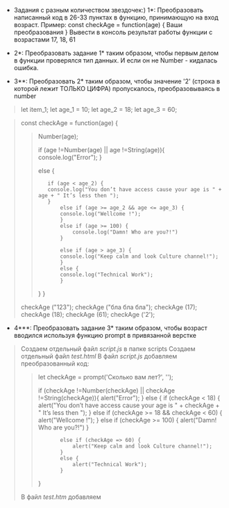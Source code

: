  * Задания с разным количеством звездочек:)
1*:
Преобразовать написанный код в 26-33 пунктах в функцию, принимающую на вход возраст.
Пример: const checkAge = function(age) {
Ваши преобразования
}
Вывести в консоль результат работы функции с возрастами 17, 18, 61

* 2*:
Преобразовать задание 1* таким образом, чтобы первым делом в функции проверялся тип данных. И если он не Number - кидалась ошибка.

* 3**:
Преобразовать 2* таким образом, чтобы значение '2' (строка в которой лежит ТОЛЬКО ЦИФРА) пропускалось, преобразовываясь в number

> let item_1;
let age_1 = 10;
let age_2 = 18;
let age_3 = 60;

> const checkAge = function(age) {
>>
>>    Number(age);
>>
>>    if (age !=Number(age) || age !=String(age)){
>>        console.log("Error");
>>    }
>>
>>    else {
>>
>>        if (age < age_2) {
>>        console.log("You don’t have access cause your age is " + age + " It’s less then ");
>>        }
>>            else if (age >= age_2 && age <= age_3) {
>>            console.log("Wellcome !");
>>            }
>>            else if (age >= 100) {
>>                console.log("Damn! Who are you?!")
>>            }
>>
>>            else if (age > age_3) {
>>            console.log("Keep calm and look Culture channel!");
>>            }
>>            else {
>>            console.log("Technical Work");
>>            }    
>>    }
>>}
>
>checkAge ("123");
>checkAge ("бла бла бла");
>checkAge (17);
>checkAge (18);
>checkAge (61);
>checkAge ('2');

* 4***:
Преобразовать задание 3* таким образом, чтобы возраст вводился используя функцию prompt в привязанной верстке
> Создаем отдельный файл *script.js* в папке scripts
> Создаем отдельный файл *test.html*
> В файл *script.js* добавляем преобразованный код:
>> let checkAge = prompt('Сколько вам лет?', '');
>>
>>    if (checkAge !=Number(checkAge) || checkAge !=String(checkAge)){
>>        alert("Error");
>>    }
>>    else {
>>        if (checkAge < 18) {
>>        alert("You don’t have access cause your age is " + checkAge + " It’s less then ");
>>        }
>>            else if (checkAge >= 18 && checkAge < 60) {
>>                alert("Wellcome !");
>>            }
>>            else if (checkAge >= 100) {
>>                alert("Damn! Who are you?!")
>>            }
>>
>>            else if (checkAge => 60) {
>>                alert("Keep calm and look Culture channel!");
>>            }
>>            else {
>>                alert("Technical Work");
>>            }    
>>    }
>
> В файл *test.htm* добавляем
>> <!DOCTYPE html>
>>  <html>
>>    <head>
>>        <meta charset="UTF-8">
>>        <title>QA_29_JS</title>
>>    </head>
>><body>
>>    <script src="C:\QA_29\QA_29_2\1\scripts\script.js"> 
>>    </script>
>></body>
>></html>
>>